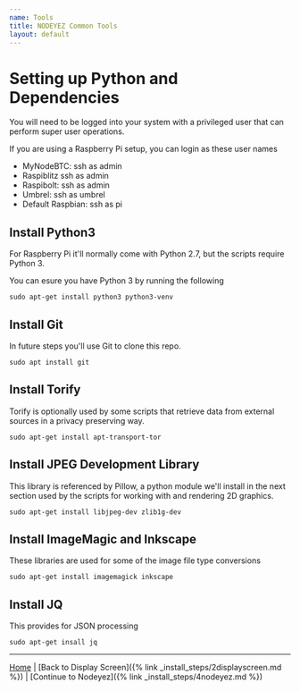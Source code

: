 ```yaml
---
name: Tools
title: NODEYEZ Common Tools
layout: default
---
```


# Setting up Python and Dependencies

You will need to be logged into your system with a privileged user that can perform super user operations.

If you are using a Raspberry Pi setup, you can login as these user names

- MyNodeBTC: ssh as admin
- Raspiblitz ssh as admin
- Raspibolt: ssh as admin
- Umbrel: ssh as umbrel
- Default Raspbian: ssh as pi

## Install Python3

For Raspberry Pi it'll normally come with Python 2.7, but the scripts require Python 3.  

You can esure you have Python 3 by running the following

```shell
sudo apt-get install python3 python3-venv
```

## Install Git

In future steps you'll use Git to clone this repo.


```shell
sudo apt install git
```

## Install Torify

Torify is optionally used by some scripts that retrieve data from external sources in a privacy preserving way.

```shell
sudo apt-get install apt-transport-tor
```

## Install JPEG Development Library

This library is referenced by Pillow, a python module we'll install in the next section used by the scripts for working with and rendering 2D graphics.

```shell
sudo apt-get install libjpeg-dev zlib1g-dev
```

## Install ImageMagic and Inkscape

These libraries are used for some of the image file type conversions

```shell
sudo apt-get install imagemagick inkscape
```

## Install JQ

This provides for JSON processing
```shell
sudo apt-get insall jq
```

---

[Home](../) | [Back to Display Screen]({% link _install_steps/2displayscreen.md %}) | [Continue to Nodeyez]({% link _install_steps/4nodeyez.md %})
